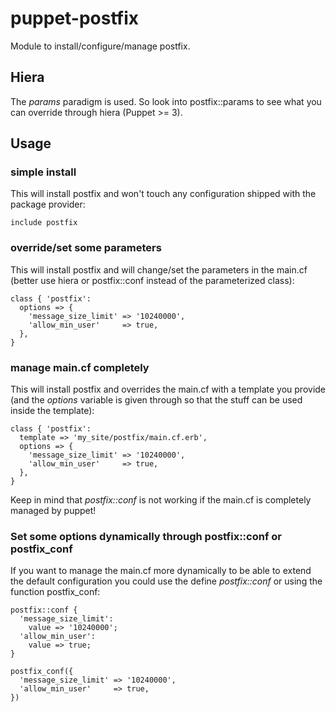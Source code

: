 puppet-postfix
==============

Module to install/configure/manage postfix.

## Hiera

The _params_ paradigm is used. So look into postfix::params to see
what you can override through hiera (Puppet >= 3).

## Usage

### simple install

This will install postfix and won't touch any configuration shipped
with the package provider:

```puppet
include postfix
```

### override/set some parameters

This will install postfix and will change/set the parameters in the
main.cf (better use hiera or postfix::conf instead of the
parameterized class):

```puppet
class { 'postfix':
  options => {
    'message_size_limit' => '10240000',
    'allow_min_user'     => true,
  },
}
```

### manage main.cf completely

This will install postfix and overrides the main.cf with a template
you provide (and the _options_ variable is given through so that
the stuff can be used inside the template):

```puppet
class { 'postfix':
  template => 'my_site/postfix/main.cf.erb',
  options => {
    'message_size_limit' => '10240000',
    'allow_min_user'     => true,
  },
}
```

Keep in mind that _postfix::conf_ is not working if the main.cf is
completely managed by puppet!

### Set some options dynamically through postfix::conf or postfix_conf

If you want to manage the main.cf more dynamically to be able to extend
the default configuration you could use the define _postfix::conf_ or
using the function postfix_conf:

```puppet
postfix::conf {
  'message_size_limit':
    value => '10240000';
  'allow_min_user':
    value => true;
}

postfix_conf({
  'message_size_limit' => '10240000',
  'allow_min_user'     => true,
})
```
